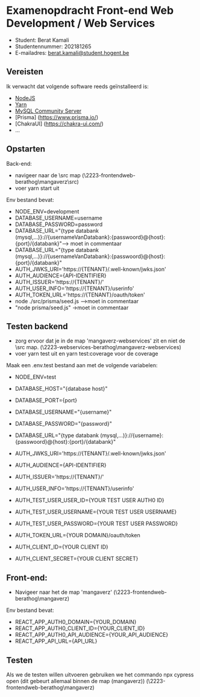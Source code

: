 # Examenopdracht Front-end Web Development / Web Services


- Student: Berat Kamali
- Studentennummer: 202181265
- E-mailadres: berat.kamali@student.hogent.be

## Vereisten

Ik verwacht dat volgende software reeds geïnstalleerd is:

- [NodeJS](https://nodejs.org)
- [Yarn](https://yarnpkg.com)
- [MySQL Community Server](https://dev.mysql.com/downloads/mysql/)
- [Prisma] (https://www.prisma.io/)
- [ChakraUI] (https://chakra-ui.com/)
- ...

## Opstarten


Back-end:
- navigeer naar de \src map (\2223-frontendweb-berathog\mangaverz\src)
- voer yarn start uit

Env bestand bevat:<br/>
- NODE_ENV=development
- DATABASE_USERNAME=username
- DATABASE_PASSWORD=password
- DATABASE_URL="{type databank (mysql,...)}://{usernameVanDatabank}:{passwoord}@{host}:{port}/{databank}"--> moet in commentaar
- DATABASE_URL="{type databank (mysql,...)}://{usernameVanDatabank}:{passwoord}@{host}:{port}/{databank}"
- AUTH_JWKS_URI='https://{TENANT}/.well-known/jwks.json'
- AUTH_AUDIENCE={API-IDENTIFIER}
- AUTH_ISSUER='https://{TENANT}/'
- AUTH_USER_INFO='https://{TENANT}/userinfo'
- AUTH_TOKEN_URL='https://{TENANT}/oauth/token'
- node ./src/prisma/seed.js -->moet in commentaar
- "node prisma/seed.js" ->moet in commentaar

## Testen backend

- zorg ervoor dat je in de map 'mangaverz-webservices' zit en niet de \src map. (\2223-webservices-berathog\mangaverz-webservices)
- voer yarn test uit en yarn test:coverage voor de coverage

Maak een .env.test bestand aan met de volgende variabelen:

- NODE_ENV=test

- DATABASE_HOST="{database host}"
- DATABASE_PORT={port}
- DATABASE_USERNAME="{username}"
- DATABASE_PASSWORD="{password}"

- DATABASE_URL="{type databank (mysql,...)}://{username}:{passwoord}@{host}:{port}/{databank}"
- AUTH_JWKS_URI='https://{TENANT}/.well-known/jwks.json'
- AUTH_AUDIENCE={API-IDENTIFIER}
- AUTH_ISSUER='https://{TENANT}/'
- AUTH_USER_INFO='https://{TENANT}/userinfo'

- AUTH_TEST_USER_USER_ID={YOUR TEST USER AUTH0 ID}
- AUTH_TEST_USER_USERNAME={YOUR TEST USER USERNAME}
- AUTH_TEST_USER_PASSWORD={YOUR TEST USER PASSWORD}
- AUTH_TOKEN_URL={YOUR DOMAIN}/oauth/token
- AUTH_CLIENT_ID={YOUR CLIENT ID}
- AUTH_CLIENT_SECRET={YOUR CLIENT SECRET}

## Front-end:
- Navigeer naar het de map 'mangaverz' (\2223-frontendweb-berathog\mangaverz)

Env bestand bevat:

- REACT_APP_AUTH0_DOMAIN={YOUR_DOMAIN}
- REACT_APP_AUTH0_CLIENT_ID={YOUR_CLIENT_ID}
- REACT_APP_AUTH0_API_AUDIENCE={YOUR_API_AUDIENCE}
- REACT_APP_API_URL={API_URL}


## Testen

Als we de testen willen uitvoeren gebruiken we het commando npx cypress open (dit gebeurt allemaal binnen de map (mangaverz)) (\2223-frontendweb-berathog\mangaverz)
